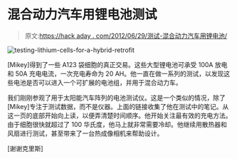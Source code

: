 # 混合动力汽车用锂电池测试

> 原文:[https://hack aday . com/2012/06/29/测试-混合动力汽车用锂电池/](https://hackaday.com/2012/06/29/testing-lithium-cells-for-use-with-a-hybrid-car/)

![](../Images/d0f74dbdc157ae1081a21def2a58dcc6.png "testing-lithium-cells-for-a-hybrid-retrofit")

[Mikey]得到了一些 A123 袋细胞的真正交易。这些大型锂电池可承受 100A 放电和 50A 充电电流，一次充电寿命为 20 AH。他一直在做一系列的测试，以发现这些电池是否可以进入一个可扩展的电池组，并用于混合动力车。

我们刚刚参观了用于太阳能汽车阵列的电池测试仪。这是一个类似的情况，除了[Mikey]专注于测试数据，而不是仪器。上面的链接收集了他在测试中的笔记。从这一页的底部开始向上读，以便弄清楚时间顺序。他开始关注最有效的充电方法。由于细胞很快就超过了 100 华氏度，他马上就非常需要冷却。他继续用散热器和风扇进行测试，甚至带来了一台热成像相机来帮助设计。

[谢谢克里斯]